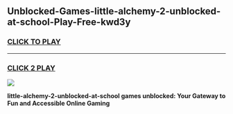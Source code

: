 
## Unblocked-Games-little-alchemy-2-unblocked-at-school-Play-Free-kwd3y
<h3>
<a href="https://premium76.site?title=little-alchemy-2-unblocked-at-school&ref=17A">CLICK TO PLAY</a></h3>
<hr>

<h3>
<a href="https://premium76.site?title=little-alchemy-2-unblocked-at-school&ref=17A">CLICK 2 PLAY</a>
  
</h3>

<a href="https://premium76.site?title=little-alchemy-2-unblocked-at-school&ref=17A"><img src="https://clearcache.store/games.png"></a>


**little-alchemy-2-unblocked-at-school games unblocked: Your Gateway to Fun and Accessible Online Gaming**
